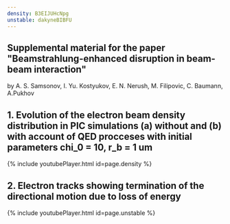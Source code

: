 ```yaml
---
density: B3EIJUHcNpg
unstable: dakyneBIBFU
---
```


## Supplemental material for the paper "Beamstrahlung-enhanced disruption in beam-beam interaction"
by A. S. Samsonov, I. Yu. Kostyukov, E. N. Nerush, M. Filipovic, C. Baumann, A.Pukhov

## 1. Evolution of the electron beam density distribution in PIC simulations (a) without and (b) with account of QED procceses with initial parameters chi_0 = 10, r_b = 1 um
{% include youtubePlayer.html id=page.density %}

## 2. Electron tracks showing termination of the directional motion due to loss of energy
{% include youtubePlayer.html id=page.unstable %}
